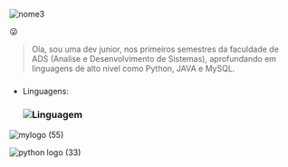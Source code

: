 


![nome3](https://user-images.githubusercontent.com/82064087/124029522-9e28e200-d9cb-11eb-94d4-e8d49d2a23d2.png)

:stuck_out_tongue_winking_eye:
> Ola, sou uma dev junior, nos primeiros semestres da faculdade de ADS (Analise e Desenvolvimento de Sistemas),
> aprofundando em linguagens de alto nivel como Python, JAVA e MySQL.<h5>
  
 
 * Linguagens: <h3>
 ![Linguagem](https://sdtimes.com/wp-content/uploads/2019/03/jW4dnFtA_400x400.jpg)
 


![mylogo (55)](https://user-images.githubusercontent.com/82064087/124011549-82ffa780-d9b6-11eb-9025-67973dd31e02.jpg)


![python logo (33)](https://user-images.githubusercontent.com/82064087/124011983-fd302c00-d9b6-11eb-8556-cabff383ff82.png)



<!--
**ClaudianeC/ClaudianeC** is a ✨ _special_ ✨ repository because its `README.md` (this file) appears on your GitHub profile.

Here are some ideas to get you started:

- 🔭 I’m currently working on ...
- 🌱 I’m currently learning ...
- 👯 I’m looking to collaborate on ...
- 🤔 I’m looking for help with ...
- 💬 Ask me about ...
- 📫 How to reach me: ...
- 😄 Pronouns: ...
- ⚡ Fun fact: ...
-->
